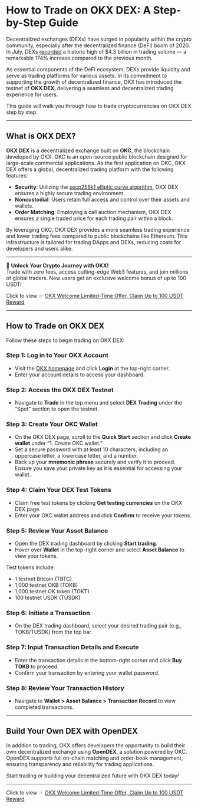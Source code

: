 # How to Trade on OKX DEX: A Step-by-Step Guide

Decentralized exchanges (DEXs) have surged in popularity within the crypto community, especially after the decentralized finance (DeFi) boom of 2020. In July, DEXs [recorded](https://www.coindesk.com/decentralized-exchange-volumes-rose-174-in-july-topping-4-3b-and-setting-second-straight-record) a historic high of $4.3 billion in trading volume — a remarkable 174% increase compared to the previous month.

As essential components of the DeFi ecosystem, DEXs provide liquidity and serve as trading platforms for various assets. In its commitment to supporting the growth of decentralized finance, OKX has introduced the testnet of **OKX DEX**, delivering a seamless and decentralized trading experience for users.

This guide will walk you through how to trade cryptocurrencies on OKX DEX step by step.

---

## What is OKX DEX?

**OKX DEX** is a decentralized exchange built on **OKC**, the blockchain developed by OKX. OKC is an open-source public blockchain designed for large-scale commercial applications. As the first application on OKC, OKX DEX offers a global, decentralized trading platform with the following features:

- **Security**: Utilizing the [secp256k1 elliptic curve algorithm](https://www.johndcook.com/blog/2018/08/14/bitcoin-elliptic-curves/), OKX DEX ensures a highly secure trading environment.
- **Noncustodial**: Users retain full access and control over their assets and wallets.
- **Order Matching**: Employing a call auction mechanism, OKX DEX ensures a single traded price for each trading pair within a block.

By leveraging OKC, OKX DEX provides a more seamless trading experience and lower trading fees compared to public blockchains like Ethereum. This infrastructure is tailored for trading DApps and DEXs, reducing costs for developers and users alike.

---

🚀 **Unlock Your Crypto Journey with OKX!**  
Trade with zero fees, access cutting-edge Web3 features, and join millions of global traders. New users get an exclusive welcome bonus of up to 100 USDT!  

Click to view ☞ [OKX Welcome Limited-Time Offer, Claim Up to 100 USDT Reward](https://bit.ly/OKXe)

---

## How to Trade on OKX DEX

Follow these steps to begin trading on OKX DEX:

### Step 1: Log in to Your OKX Account
- Visit the [OKX homepage](https://bit.ly/OKXe) and click **Login** at the top-right corner.
- Enter your account details to access your dashboard.

### Step 2: Access the OKX DEX Testnet
- Navigate to **Trade** in the top menu and select **DEX Trading** under the “Spot” section to open the testnet.

### Step 3: Create Your OKC Wallet
- On the OKX DEX page, scroll to the **Quick Start** section and click **Create wallet** under “1. Create OKC wallet.”
- Set a secure password with at least 10 characters, including an uppercase letter, a lowercase letter, and a number.
- Back up your **mnemonic phrase** securely and verify it to proceed. Ensure you save your private key as it is essential for accessing your wallet.

### Step 4: Claim Your DEX Test Tokens
- Claim free test tokens by clicking **Get testing currencies** on the OKX DEX page.
- Enter your OKC wallet address and click **Confirm** to receive your tokens.

### Step 5: Review Your Asset Balance
- Open the DEX trading dashboard by clicking **Start trading**.
- Hover over **Wallet** in the top-right corner and select **Asset Balance** to view your tokens.

Test tokens include:
- 1 testnet Bitcoin (TBTC)
- 1,000 testnet OKB (TOKB)
- 1,000 testnet OK token (TOKT)
- 100 testnet USDK (TUSDK)

### Step 6: Initiate a Transaction
- On the DEX trading dashboard, select your desired trading pair (e.g., TOKB/TUSDK) from the top bar.

### Step 7: Input Transaction Details and Execute
- Enter the transaction details in the bottom-right corner and click **Buy TOKB** to proceed.
- Confirm your transaction by entering your wallet password.

### Step 8: Review Your Transaction History
- Navigate to **Wallet > Asset Balance > Transaction Record** to view completed transactions.

---

## Build Your Own DEX with OpenDEX

In addition to trading, OKX offers developers the opportunity to build their own decentralized exchange using **OpenDEX**, a solution powered by OKC. OpenDEX supports full on-chain matching and order-book management, ensuring transparency and reliability for trading applications.

Start trading or building your decentralized future with OKX DEX today!

---

Click to view ☞ [OKX Welcome Limited-Time Offer, Claim Up to 100 USDT Reward](https://bit.ly/OKXe)
